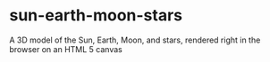 # sun-earth-moon-stars
A 3D model of the Sun, Earth, Moon, and stars, rendered right in the browser on an HTML 5 canvas

